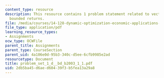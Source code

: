 ```yaml
---
content_type: resource
description: This resource contains 1 problem statement related to vector spaces and
  bounded returns.
file: /media/courses/14-128-dynamic-optimization-economic-applications-recursive-methods-spring-2003/2db5ba45d6aed60439f3b5fea13a29a8_problem_set_1_d__bd_b2003_1_1.pdf
file_type: application/pdf
learning_resource_types:
- Assignments
ocw_type: OCWFile
parent_title: Assignments
parent_type: CourseSection
parent_uid: 4a106e0d-95b3-340c-d5ee-6cfb9985e2ad
resourcetype: Document
title: problem_set_1_d__bd_b2003_1_1.pdf
uid: 2db5ba45-d6ae-d604-39f3-b5fea13a29a8
---
```

